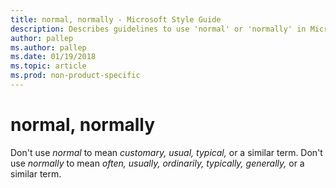 ```yaml
---
title: normal, normally - Microsoft Style Guide
description: Describes guidelines to use 'normal' or 'normally' in Microsoft documents and provides alternates.
author: pallep
ms.author: pallep
ms.date: 01/19/2018
ms.topic: article
ms.prod: non-product-specific
---
```


# normal, normally

Don't use *normal* to mean *customary, usual, typical,* or a similar term. Don't use *normally* to mean *often, usually, ordinarily, typically, generally,* or a similar term.
